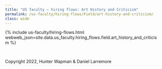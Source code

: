 ```yaml
---
title: "US faculty — hiring flows: Art History and Criticism"
permalink: /us-faculty/hiring-flows/Field/art-history-and-criticism/
class: wide
---
```


{% include us-faculty/hiring-flows.html webweb_json=site.data.us_faculty.hiring_flows.field.art_history_and_criticism %}

<br>

Copyright 2022, Hunter Wapman & Daniel Larremore